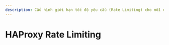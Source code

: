 ```yaml
---
description: Cấu hình giới hạn tốc độ yêu cầu (Rate Limiting) cho mỗi địa chỉ IP client
---
```


# HAProxy Rate Limiting


